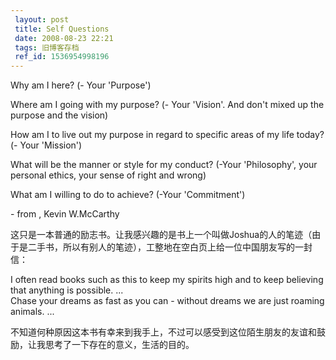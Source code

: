 ```yaml
---
 layout: post
 title: Self Questions
 date: 2008-08-23 22:21
 tags: 旧博客存档
 ref_id: 1536954998196
---
```

Why am I here? (- Your 'Purpose')

Where am I going with my purpose? (- Your 'Vision'. And don't mixed up the
purpose and the vision)

How am I to live out my purpose in regard to specific areas of my life today?
(- Your 'Mission')

What will be the manner or style for my conduct? (-Your 'Philosophy', your
personal ethics, your sense of right and wrong)

What am I willing to do to achieve? (-Your 'Commitment')

\- from , Kevin W.McCarthy

这只是一本普通的励志书。让我感兴趣的是书上一个叫做Joshua的人的笔迹（由于是二手书，所以有别人的笔迹），工整地在空白页上给一位中国朋友写的一封信：

I often read books such as this to keep my spirits high and to keep believing
that anything is possible. ...  
Chase your dreams as fast as you can - without dreams we are just roaming
animals. ...

不知道何种原因这本书有幸来到我手上，不过可以感受到这位陌生朋友的友谊和鼓励，让我思考了一下存在的意义，生活的目的。

